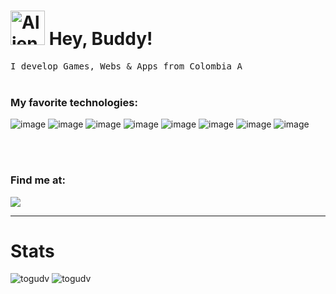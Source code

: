 
<h1 ><img src="https://raw.githubusercontent.com/Tarikul-Islam-Anik/Animated-Fluent-Emojis/master/Emojis/Smilies/Alien%20Monster.png" alt="Alien Monster" width="55" height="55"/> Hey, Buddy!</h1>
<div >
  
</div>
<p>
  <samp>I develop Games, Webs & Apps from Colombia <img src="https://cdn-icons-png.flaticon.com/128/323/323343.png" alt="Alien Monster" width="13" />
  </samp>
  <br> <br>
  <h3>My favorite technologies:</h3>
  
  ![image](https://img.shields.io/badge/Unity-100000?style=for-the-badge&logo=unity&logoColor=white)
  ![image](https://img.shields.io/badge/C%23-239120?style=for-the-badge&logo=csharp&logoColor=white)
  ![image](https://img.shields.io/badge/React-20232A?style=for-the-badge&logo=react&logoColor=61DAFB)
  ![image](https://img.shields.io/badge/ThreeJs-black?style=for-the-badge&logo=three.js&logoColor=white)
  ![image](https://img.shields.io/badge/Node%20js-339933?style=for-the-badge&logo=nodedotjs&logoColor=white)
  ![image](https://img.shields.io/badge/JavaScript-323330?style=for-the-badge&logo=javascript&logoColor=F7DF1E)
  ![image](https://img.shields.io/badge/Python-FFD43B?style=for-the-badge&logo=python&logoColor=blue)
  ![image](https://img.shields.io/badge/PHP-777BB4?style=for-the-badge&logo=php&logoColor=white)
  
  
  <br> <br>
</p>

<h3>Find me at:</h3>

<a href="https://www.linkedin.com/in/cesar-villegas/" target="_blank"><img src="https://img.shields.io/badge/LinkedIn-0077B5?style=for-the-badge&logo=linkedin&logoColor=whit" a="" /></a>


<hr>
<h1>Stats</h1>
  
<div >
    <img src="http://github-profile-summary-cards.vercel.app/api/cards/repos-per-language?username=ToguDV&theme=transparent&exclude=CSS,HTML" alt="togudv" />
    <img src="http://github-profile-summary-cards.vercel.app/api/cards/stats?username=ToguDV&theme=transparent" alt="togudv" />
    
</div>


